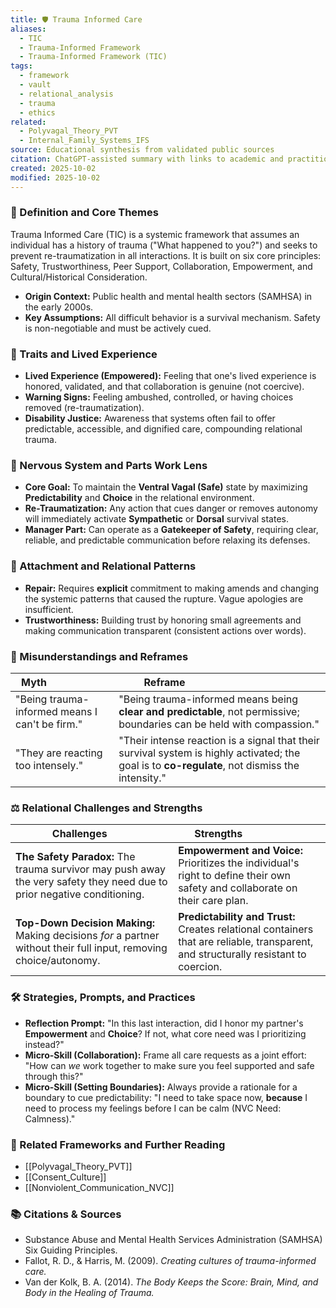 ```yaml
---
title: 🛡️ Trauma Informed Care
aliases:
  - TIC
  - Trauma-Informed Framework
  - Trauma-Informed Framework (TIC)
tags:
  - framework
  - vault
  - relational_analysis
  - trauma
  - ethics
related:
  - Polyvagal_Theory_PVT
  - Internal_Family_Systems_IFS
source: Educational synthesis from validated public sources
citation: ChatGPT-assisted summary with links to academic and practitioner materials
created: 2025-10-02
modified: 2025-10-02
---
```

### 🧩 Definition and Core Themes

Trauma Informed Care (TIC) is a systemic framework that assumes an individual has a history of trauma ("What happened to you?") and seeks to prevent re-traumatization in all interactions. It is built on six core principles: Safety, Trustworthiness, Peer Support, Collaboration, Empowerment, and Cultural/Historical Consideration.

-   **Origin Context:** Public health and mental health sectors (SAMHSA) in the early 2000s.
-   **Key Assumptions:** All difficult behavior is a survival mechanism. Safety is non-negotiable and must be actively cued.

### 🌿 Traits and Lived Experience

-   **Lived Experience (Empowered):** Feeling that one's lived experience is honored, validated, and that collaboration is genuine (not coercive).
-   **Warning Signs:** Feeling ambushed, controlled, or having choices removed (re-traumatization).
-   **Disability Justice:** Awareness that systems often fail to offer predictable, accessible, and dignified care, compounding relational trauma.

### 🧠 Nervous System and Parts Work Lens

-   **Core Goal:** To maintain the **Ventral Vagal (Safe)** state by maximizing **Predictability** and **Choice** in the relational environment.
-   **Re-Traumatization:** Any action that cues danger or removes autonomy will immediately activate **Sympathetic** or **Dorsal** survival states.
-   **Manager Part:** Can operate as a **Gatekeeper of Safety**, requiring clear, reliable, and predictable communication before relaxing its defenses.

### 💞 Attachment and Relational Patterns

-   **Repair:** Requires **explicit** commitment to making amends and changing the systemic patterns that caused the rupture. Vague apologies are insufficient.
-   **Trustworthiness:** Building trust by honoring small agreements and making communication transparent (consistent actions over words).

### 🔄 Misunderstandings and Reframes

| Myth                      | Reframe                                          |
| ------------------------- | ------------------------------------------------ |
| "Being trauma-informed means I can't be firm." | "Being trauma-informed means being **clear and predictable**, not permissive; boundaries can be held with compassion." |
| "They are reacting too intensely." | "Their intense reaction is a signal that their survival system is highly activated; the goal is to **co-regulate**, not dismiss the intensity." |

### ⚖️ Relational Challenges and Strengths

| Challenges          | Strengths                        |
| ------------------- | -------------------------------- |
| **The Safety Paradox:** The trauma survivor may push away the very safety they need due to prior negative conditioning. | **Empowerment and Voice:** Prioritizes the individual's right to define their own safety and collaborate on their care plan. |
| **Top-Down Decision Making:** Making decisions *for* a partner without their full input, removing choice/autonomy. | **Predictability and Trust:** Creates relational containers that are reliable, transparent, and structurally resistant to coercion. |

### 🛠️ Strategies, Prompts, and Practices

-   **Reflection Prompt:** "In this last interaction, did I honor my partner's **Empowerment** and **Choice**? If not, what core need was I prioritizing instead?"
-   **Micro-Skill (Collaboration):** Frame all care requests as a joint effort: "How can *we* work together to make sure you feel supported and safe through this?"
-   **Micro-Skill (Setting Boundaries):** Always provide a rationale for a boundary to cue predictability: "I need to take space now, **because** I need to process my feelings before I can be calm (NVC Need: Calmness)."

### 🔗 Related Frameworks and Further Reading

-   [[Polyvagal_Theory_PVT]]
-   [[Consent_Culture]]
-   [[Nonviolent_Communication_NVC]]

### 📚 Citations & Sources

-   Substance Abuse and Mental Health Services Administration (SAMHSA) Six Guiding Principles.
-   Fallot, R. D., & Harris, M. (2009). *Creating cultures of trauma-informed care.*
-   Van der Kolk, B. A. (2014). *The Body Keeps the Score: Brain, Mind, and Body in the Healing of Trauma.*